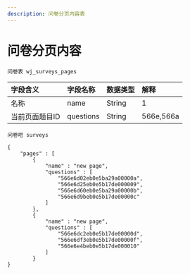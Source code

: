 ```yaml
---
description: 问卷分页内容表
---
```


# 问卷分页内容

`问卷表 wj_surveys_pages`

| 字段含义 | 字段名称 | 数据类型 | 解释 |
| :--- | :--- | :--- | :--- |
| 名称 | name | String | 1 |
| 当前页面题目ID | questions | String | 566e,566a |

`问卷吧 surveys`

```text
{
    "pages" : [
        {
            "name" : "new page", 
            "questions" : [
                "566e6d02eb0e5ba29a00000a", 
                "566e6d25eb0e5b17de000009", 
                "566e6d60eb0e5ba29a00000b", 
                "566e6d9beb0e5b17de00000c"
            ]
        }, 
        {
            "name" : "new page", 
            "questions" : [
                "566e6dc2eb0e5b17de00000d", 
                "566e6df3eb0e5b17de00000f", 
                "566e6e4beb0e5b17de000010"
            ]
        }
}
```

